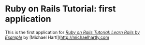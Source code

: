 # Ruby on Rails Tutorial: first application

This is the first application for [*Ruby on Rails Tutorial: Learn Rails by Example*](http://railstutorial.org/) by [Michael Hartl](http://michaelhartly.com
